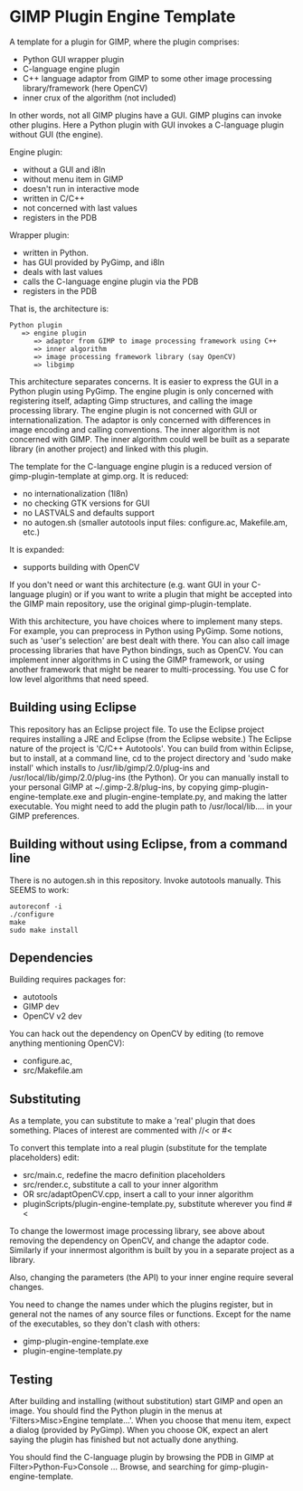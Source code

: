 GIMP Plugin Engine Template
===========================

A template for a plugin for GIMP, where the plugin comprises:
- Python GUI wrapper plugin
- C-language engine plugin
- C++ language adaptor from GIMP to some other image processing library/framework (here OpenCV)
- inner crux of the algorithm (not included)

In other words, not all GIMP plugins have a GUI.  GIMP plugins can invoke other plugins.  Here a Python plugin with GUI invokes a C-language plugin without GUI (the engine).

Engine plugin:
- without a GUI and i8ln
- without menu item in GIMP
- doesn't run in interactive mode
- written in C/C++
- not concerned with last values
- registers in the PDB

Wrapper plugin:
- written in Python.
- has GUI provided by PyGimp, and i8ln
- deals with last values
- calls the C-language engine plugin via the PDB
- registers in the PDB

That is, the architecture is:

    Python plugin 
       => engine plugin 
          => adaptor from GIMP to image processing framework using C++ 
          => inner algorithm
          => image processing framework library (say OpenCV)
          => libgimp
      
This architecture separates concerns.
It is easier to express the GUI in a Python plugin using PyGimp.
The engine plugin is only concerned with registering itself,
adapting Gimp structures, and calling the image processing library.
The engine plugin is not concerned with GUI or internationalization.
The adaptor is only concerned with differences in image encoding and calling conventions.
The inner algorithm is not concerned with GIMP.
The inner algorithm could well be built as a separate library (in another project)
and linked with this plugin.

The template for the C-language engine plugin is a reduced version of gimp-plugin-template at gimp.org.
It is reduced:
- no internationalization (1l8n)
- no checking GTK versions for GUI
- no LASTVALS and defaults support
- no autogen.sh (smaller autotools input files: configure.ac, Makefile.am, etc.)

It is expanded:
- supports building with OpenCV

If you don't need or want this architecture (e.g. want GUI in your C-language plugin)
or if you want to write a plugin that might be accepted into the GIMP main repository,
use the original gimp-plugin-template.

With this architecture, you have choices where to implement many steps.
For example, you can preprocess in Python using PyGimp.
Some notions, such as 'user's selection' are best dealt with there.
You can also call image processing libraries that have Python bindings, such as OpenCV.
You can implement inner algorithms in C using the GIMP framework,
or using another framework that might be nearer to multi-processing.
You use C for low level algorithms that need speed.


Building using Eclipse
----------------------

This repository has an Eclipse project file.
To use the Eclipse project requires installing a JRE and Eclipse (from the Eclipse website.)
The Eclipse nature of the project is 'C/C++ Autotools'.
You can build from within Eclipse, but to install, at a command line, cd to the project directory and 'sudo make install'
which installs to /usr/lib/gimp/2.0/plug-ins and /usr/local/lib/gimp/2.0/plug-ins (the Python).
Or you can manually install to your personal GIMP at ~/.gimp-2.8/plug-ins, by copying gimp-plugin-engine-template.exe and plugin-engine-template.py, and making the latter executable.
You might need to add the plugin path to /usr/local/lib.... in your GIMP preferences.


Building without using Eclipse, from a command line
---------------------------------------------------

There is no autogen.sh in this repository.
Invoke autotools manually.
This  SEEMS to work:

    autoreconf -i
    ./configure
    make
    sudo make install


Dependencies
------------

Building requires packages for:
- autotools
- GIMP dev 
- OpenCV v2 dev

You can hack out the dependency on OpenCV by editing (to remove anything mentioning OpenCV):
- configure.ac, 
- src/Makefile.am


Substituting
------------

As a template, you can substitute to make a 'real' plugin that does something.
Places of interest are commented with //< or #<

To convert this template into a real plugin (substitute for the template placeholders) edit:
- src/main.c, redefine the macro definition placeholders
- src/render.c, substitute a call to your inner algorithm
- OR src/adaptOpenCV.cpp, insert a call to your inner algorithm
- pluginScripts/plugin-engine-template.py, substitute wherever you find #<

To change the lowermost image processing library, see above about removing the dependency on OpenCV,
and change the adaptor code.
Similarly if your innermost algorithm is built by you in a separate project as a library.

Also, changing the parameters (the API) to your inner engine require several changes.

You need to change the names under which the plugins register, 
but in general not the names of any source files or functions.
Except for the name of the executables, so they don't clash with others:
- gimp-plugin-engine-template.exe
- plugin-engine-template.py


Testing
-------

After building and installing (without substitution) start GIMP and open an image.
You should find the Python plugin in the menus at 'Filters>Misc>Engine template...'.
When you choose that menu item, expect a dialog (provided by PyGimp).
When you choose OK, expect an alert saying the plugin has finished but not actually done anything.

You should find the C-language plugin by browsing the PDB in GIMP at Filter>Python-Fu>Console ... Browse,
and searching for gimp-plugin-engine-template.
